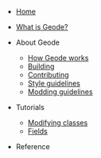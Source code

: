 
 * [Home](/)
 * [What is Geode?](/docs/info/whatisgeode.md)

 * About Geode

   * [How Geode works](/docs/source/howitworks.md)
   * [Building](/docs/source/building.md)
   * [Contributing](/docs/source/contributing.md)
   * [Style guidelines](/docs/source/styling.md)
   * [Modding guidelines](/docs/source/guidelines.md)

 * Tutorials

   * [Modifying classes](/docs/tutorial/modify.md)
   * [Fields](/docs/tutorial/fields.md)

 * Reference

